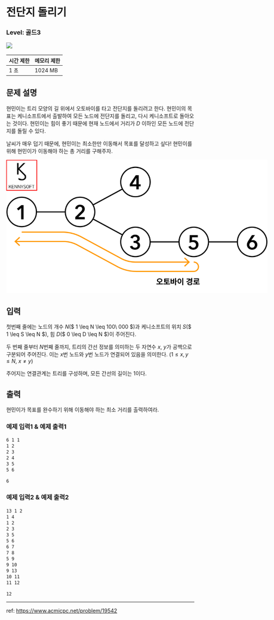 # 전단지 돌리기

### Level: 골드3

<img class="left" src="https://d2gd6pc034wcta.cloudfront.net/tier/13.svg" style="width: 20px" />

| 시간 제한 | 메모리 제한 |
| -------- | ---------- |
| 1 초 | 1024 MB |

## 문제 설명

현민이는 트리 모양의 길 위에서 오토바이를 타고 전단지를 돌리려고 한다. 현민이의 목표는 케니소프트에서 출발하여 모든 노드에 전단지를 돌리고, 다시 케니소프트로 돌아오는 것이다. 현민이는 힘이 좋기 때문에 현재 노드에서 거리가 
$D$ 이하인 모든 노드에 전단지를 돌릴 수 있다.

날씨가 매우 덥기 때문에, 현민이는 최소한만 이동해서 목표를 달성하고 싶다! 현민이를 위해 현민이가 이동해야 하는 총 거리를 구해주자.

<img class="left" src="./exam_1.png" style="max-width: 700px" alt="exam_1"/>

## 입력

첫번째 줄에는 노드의 개수 $N$($ 1 \leq N \leq 100\ 000 $)과 케니소프트의 위치 $S$($ 1 \leq S \leq N $), 힘 $D$($ 0 \leq D \leq N $)이 주어진다.

두 번째 줄부터 $N$번째 줄까지, 트리의 간선 정보를 의미하는 두 자연수 $x$, $y$가 공백으로 구분되어 주어진다. 이는 $x$번 노드와 $y$번 노드가 연결되어 있음을 의미한다. ($1 \leq x, y \leq N$, $x \neq y$)

주어지는 연결관계는 트리를 구성하며, 모든 간선의 길이는 
$1$이다.

## 출력

현민이가 목표를 완수하기 위해 이동해야 하는 최소 거리를 출력하여라.

### 예제 입력1 & 예제 출력1

```text
6 1 1
1 2
2 3
2 4
3 5
5 6

```

```text
6

```

### 예제 입력2 & 예제 출력2

```text
13 1 2
1 4
1 2
2 3
3 5
5 6
6 7
7 8
5 9
9 10
9 13
10 11
11 12

```

```text
12

```

---

ref: https://www.acmicpc.net/problem/19542
